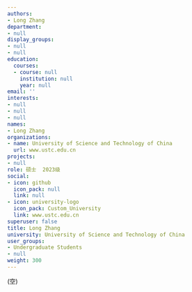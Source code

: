 ```yaml
---
authors:
- Long Zhang
department:
- null
display_groups:
- null
- null
education:
  courses:
  - course: null
    institution: null
    year: null
email: ''
interests:
- null
- null
- null
names:
- Long Zhang
organizations:
- name: University of Science and Technology of China
  url: www.ustc.edu.cn
projects:
- null
role: 硕士  2023级
social:
- icon: github
  icon_pack: null
  link: null
- icon: university-logo
  icon_pack: Custom_University
  link: www.ustc.edu.cn
superuser: false
title: Long Zhang
university: University of Science and Technology of China
user_groups:
- Undergraduate Students
- null
weight: 300
---
```


(空)

